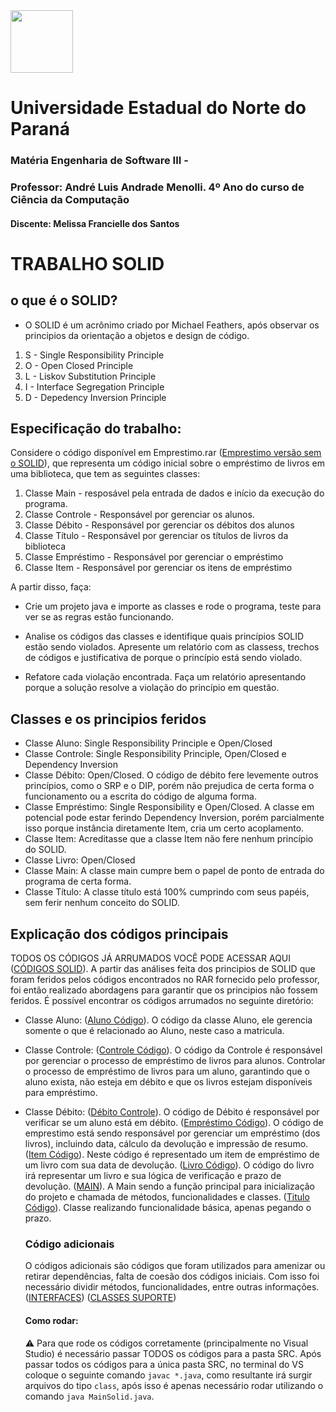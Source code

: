 
<img src="https://upload.wikimedia.org/wikipedia/commons/8/8c/Logo-uenp.png" width="100" height="100">

# Universidade Estadual do Norte do Paraná 
### Matéria Engenharia de Software III - 
### Professor: André Luis Andrade Menolli. 4º Ano do curso de Ciência da Computação 

#### Discente: Melissa Francielle dos Santos 

# TRABALHO SOLID 
## o que é o SOLID?
- O SOLID é um acrônimo criado por Michael Feathers, após observar os principios da orientação a objetos e design de código. 
1. S - Single Responsibility Principle
2. O - Open Closed Principle
3. L - Liskov Substitution Principle
4. I - Interface Segregation Principle
5. D - Depedency Inversion Principle


## Especificação do trabalho: 

Considere o código disponível em Emprestimo.rar ([Emprestimo versão sem o SOLID](https://github.com/Melissa-Francielle/SOLID_ESIII/tree/main/Emprestimo/src)), que representa um código inicial sobre o empréstimo de livros em uma biblioteca, que tem as seguintes classes:

1. Classe Main - resposável pela entrada de dados e início da execução do programa.
2. Classe Controle - Responsável por gerenciar os alunos.
3. Classe Débito - Responsável por gerenciar os débitos dos alunos
4. Classe Título - Responsável por gerenciar os títulos de livros da biblioteca
5. Classe Empréstimo - Responsável por gerenciar o empréstimo
6. Classe Item - Responsável por gerenciar os itens de empréstimo 

A partir disso, faça:
* Crie um projeto java e importe as classes e rode o programa, teste para ver se as regras estão funcionando.

* Analise os códigos das classes e identifique quais princípios SOLID estão sendo violados. Apresente um relatório com as classess, trechos de códigos e justificativa de porque o princípio está sendo violado.

* Refatore cada violação encontrada. Faça um relatório apresentando porque a solução resolve a violação do princípio em questão.

## Classes e os principios feridos
*  Classe Aluno: Single Responsibility Principle e Open/Closed
*  Classe Controle: Single Responsibility Principle, Open/Closed e Dependency Inversion
* Classe Débito: Open/Closed. O código de débito fere levemente outros princípios, como o SRP e o DIP, porém não prejudica de certa forma o funcionamento ou a escrita do código de alguma forma.
* Classe Empréstimo: Single Responsibility e Open/Closed. A classe em potencial pode estar ferindo Dependency Inversion, porém parcialmente isso porque instância diretamente Item, cria um certo acoplamento.
* Classe Item: Acreditasse que a classe Item não fere nenhum princípio do SOLID.
* Classe Livro: Open/Closed
* Classe Main: A classe main cumpre bem o papel de ponto de entrada do programa de certa forma.
* Classe Título: A classe título está 100% cumprindo com seus papéis, sem ferir nenhum conceito do SOLID.

## Explicação dos códigos principais
TODOS OS CÓDIGOS JÁ ARRUMADOS VOCÊ PODE ACESSAR AQUI ([CÓDIGOS SOLID](https://github.com/Melissa-Francielle/SOLID_ESIII/tree/main/Codigos/src)).
A partir das análises feita dos principios de SOLID que foram feridos pelos códigos encontrados no RAR fornecido pelo professor, foi então realizado abordagens para garantir que os principios não fossem feridos. É possível encontrar os códigos arrumados no seguinte diretório: 
* Classe Aluno:
  ([Aluno Código](https://github.com/Melissa-Francielle/SOLID_ESIII/blob/main/Codigos/src/AlunoSolid.java)). O código da classe Aluno, ele gerencia somente o que é relacionado ao Aluno, neste caso a matricula.
* Classe Controle:
  ([Controle Código](https://github.com/Melissa-Francielle/SOLID_ESIII/blob/main/Codigos/src/ControleSolid.java)). O código da Controle é responsável por gerenciar o processo de empréstimo de livros para alunos. Controlar o processo de empréstimo de livros para um aluno, garantindo que o aluno exista, não esteja em débito e que os livros estejam disponíveis para empréstimo.
* Classe Débito:
  ([Débito Controle](https://github.com/Melissa-Francielle/SOLID_ESIII/blob/main/Codigos/src/DebitoSolid.java)). O código de Débito é responsável por verificar se um aluno está em débito.
  ([Empréstimo Código](https://github.com/Melissa-Francielle/SOLID_ESIII/blob/main/Codigos/src/EmprestimoSolid.java)). O código de emprestimo está sendo responsável por gerenciar um empréstimo (dos livros), incluindo data, cálculo da devolução e impressão de resumo.
  ([Item Código](https://github.com/Melissa-Francielle/SOLID_ESIII/blob/main/Codigos/src/ItemSolid.java)). Neste código é representado um item de empréstimo de um livro com sua data de devolução.
  ([Livro Código](https://github.com/Melissa-Francielle/SOLID_ESIII/blob/main/Codigos/src/LivroSolid.java)). O código do livro irá representar um livro e sua lógica de verificação e prazo de devolução.
  ([MAIN](https://github.com/Melissa-Francielle/SOLID_ESIII/blob/main/Codigos/src/MainSolid.java)). A Main sendo a função principal para inicialização do projeto e chamada de métodos, funcionalidades e classes.
  ([Titulo Código](https://github.com/Melissa-Francielle/SOLID_ESIII/blob/main/Codigos/src/TituloSolid.java)). Classe realizando funcionalidade básica, apenas pegando o prazo.
  ### Código adicionais
  O códigos adicionais são códigos que foram utilizados para amenizar ou retirar dependências, falta de coesão dos códigos iniciais. Com isso foi necessário dividir métodos, funcionalidades, entre outras informações.
  ([INTERFACES](https://github.com/Melissa-Francielle/SOLID_ESIII/tree/main/Codigos/src/interfaces))
  ([CLASSES SUPORTE](https://github.com/Melissa-Francielle/SOLID_ESIII/tree/main/Codigos/src/classesSuportes))

 
  #### Como rodar:
   ⚠️ Para que rode os códigos corretamente (principalmente no Visual Studio) é necessário passar TODOS os códigos para a pasta SRC. Após passar todos os códigos para a única pasta SRC, no terminal do VS coloque o seguinte comando `javac *.java`, como resultante irá surgir arquivos do tipo `class`, após isso é apenas necessário rodar utilizando o comando `java MainSolid.java`.

